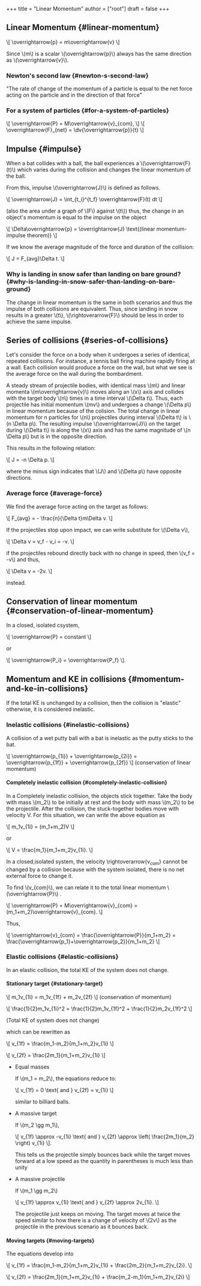 +++
title = "Linear Momentum"
author = ["root"]
draft = false
+++

## Linear Momentum {#linear-momentum}

\\[
\overrightarrow{p} = m\overrightarrow{v}
\\]

Since \\(m\\) is a scalar \\(\overrightarrow{p}\\) always has the same direction as
\\(\overrightarrow{v}\\).


### Newton's second law {#newton-s-second-law}

"The rate of change of the momentum of a particle is equal to the net force
acting on the particle and in the direction of that force"


### For a system of particles {#for-a-system-of-particles}

\\[
\overrightarrow{P} = M\overrightarrow{v}\_{com},
\\]
\\[
\overrightarrow{F}\_{net} = \dv{\overrightarrow{p}}{t}
\\]


## Impulse {#impulse}

When a bat collides with a ball, the ball experiences a \\(\overrightarrow{F}(t)\\)
which varies during the collision and changes the linear momentum of the ball.

From this, impulse \\(\overrightarrow{J}\\) is defined as follows.

\\[
\overrightarrow{J} = \int\_{t\_i}^{t\_f} \overrightarrow{F}(t) dt
\\]

(also the area under a graph of \\(F\\) against \\(t\\))
thus, the change in an object's momentum is equal to the impulse on the object

\\[
\Delta\overrightarrow{p} = \overrightarrow{J}  \text{(linear momentum-impulse
theorem)}
\\]

If we know the average magnitude of the force and duration of the collision:

\\[
J = F\_{avg}\Delta t.
\\]


### Why is landing in snow safer than landing on bare ground? {#why-is-landing-in-snow-safer-than-landing-on-bare-ground}

The change in linear momentum is the same in both scenarios and thus the impulse
of both collisions are equivalent. Thus, since landing in snow results in a
greater \\(t\\), \\(\rightoverarrow{F}\\) should be less in order to achieve the same
impulse.


## Series of collisions {#series-of-collisions}

Let's consider the force on a body when it undergoes a series of identical,
repeated collisions. For instance, a tennis ball firing machine rapidly
firing at a wall. Each collision would produce a force on the wall, but what we
see is the average force on the wall during the bombardment.

A steady stream of projectile bodies, with identical mass \\(m\\) and linear momenta
\\(m\overrightarrow{v}\\) moves along an \\(x\\) axis and collides with the target body
\\(n\\) times in a time interval \\(\Delta t\\).  Thus, each projectile has initial
momentum \\(mv\\) and undergoes a change \\(\Delta p\\) in linear momentum because of
the colision. The total change in linear momentum for n particles for \\(n\\)
projectiles during interval \\(\Delta t\\) is \\(n \Delta p\\).  The resulting impulse
\\(\overrightarrow{J}\\) on the target during \\(\Delta t\\) is along the \\(x\\) axis and
has the same magnitude of \\(n \Delta p\\) but is in the opposite direction.

This results in the following relation:

\\[
J = -n \Delta p.
\\]

where the minus sign indicates that \\(J\\) and \\(\Delta p\\) have opposite directions.


### Average force {#average-force}

We find the average force acting on the target as follows:

\\[
F\_{avg} = - \frac{n}{\Delta t}m\Delta v.
\\]

If the projectiles stop upon impact, we can write substitute for \\(\Delta v\\),

\\[
\Delta v = v\_f - v\_i = -v.
\\]

if the projectiles rebound directly back with no change in speed, then \\(v\_f =
-v\\) and thus,

\\[
\Delta v = -2v.
\\]

instead.


## Conservation of linear momentum {#conservation-of-linear-momentum}

In a closed, isolated csystem,

\\[
\overrightarrow{P} = constant
\\]

or

\\[
\overrightarrow{P\_i} = \overrightarrow{P\_f}
\\].


## Momentum and KE in collisions {#momentum-and-ke-in-collisions}

If the total KE is unchanged by a collision, then the collision is "elastic"
otherwise, it is considered inelastic.


### Inelastic collisions {#inelastic-collisions}

A collision of a wet putty ball with a bat is inelastic as the putty sticks to
the bat.

\\[
\overrightarrow{p\_{1i}} + \overrightarrow{p\_{2i}} = \overrightarrow{p\_{1f}} + \overrightarrow{p\_{2f}}
\\] (conservation of linear momentum)


#### Completely inelastic collision {#completely-inelastic-collision}

In a Completely inelastic collision, the objects stick together.
Take the body with mass \\(m\_2\\) to be initially at rest and the body with mass
\\(m\_2\\) to be the projectile. After the collision, the stuck-together bodies move
with velocity V. For this situation, we can write the above equation as

\\[
m\_1v\_{1i} = (m\_1+m\_2)V
\\]

or

\\[
V = \frac{m\_1}{m\_1+m\_2}v\_{1i}.
\\]

In a closed,isolated system, the velocity \rightoverarrow{v<sub>com</sub>} cannot be
changed by a collision because with the system isolated, there is no net
external force to change it.

To find \\(v\_{com}\\), we can relate it to the total linear momentum
\\(\overrightarrow{P}\\) .

\\[
\overrightarrow{P} = M\overrightarrow{v}\_{com} = (m\_1+m\_2)\overrightarrow{v}\_{com}.
\\]

Thus,

\\[
\overrightarrow{v}\_{com} = \frac{\overrightarrow{P}}{m\_1+m\_2} =
\frac{\overrightarrow{p\_1}+\overrightarrow{p\_2}}{m\_1+m\_2}
\\]


### Elastic collisions {#elastic-collisions}

In an elastic collision, the total KE of the system does not change.


#### Stationary target {#stationary-target}

\\[
m\_1v\_{1i} = m\_1v\_{1f} + m\_2v\_{2f}
\\]
(conservation of momentum)

\\[
\frac{1}{2}m\_1v\_{1i}^2 = \frac{1}{2}m\_1v\_{1f}^2 + \frac{1}{2}m\_2v\_{1f}^2
\\]

(Total KE of system does not change)

which can be rewritten as

\\[
v\_{1f} = \frac{m\_1-m\_2}{m\_1+m\_2}v\_{1i}
\\]

\\[
v\_{2f} = \frac{2m\_1}{m\_1+m\_2}v\_{1i}
\\]

<!--list-separator-->

-  Equal masses

    If \\(m\_1 = m\_2\\), the equations reduce to:

    \\[
    v\_{1f} = 0 \text{ and } v\_{2f} = v\_{1i}
    \\]

    similar to billiard balls.

<!--list-separator-->

-  A massive target

    If \\(m\_2 \gg m\_1\\),

    \\[
    v\_{1f} \approx -v\_{1i} \text{ and } v\_{2f} \approx \left( \frac{2m\_1}{m\_2} \right) v\_{1i}
    \\].

    This tells us the projectile simply bounces back while the target moves forward
    at a low speed as the quantity in parentheses is much less than unity

<!--list-separator-->

-  A massive projectile

    If \\(m\_1 \gg m\_2\\)

    \\[
    v\_{1f} \approx v\_{1i} \text{ and } v\_{2f} \approx 2v\_{1i}.
    \\]

    The projectile just keeps on moving. The target moves at twice the speed similar
    to how there is a change of velocity of \\(2v\\) as the projectile in the previous
    scenario as it bounces back.


#### Moving targets {#moving-targets}

The equations develop into

\\[
v\_{1f} = \frac{m\_1-m\_2}{m\_1+m\_2}v\_{1i} + \frac{2m\_2}{m\_1+m\_2}v\_{2i}.
\\]

\\[
v\_{2f} = \frac{2m\_1}{m\_1+m\_2}v\_{1i} + \frac{m\_2-m\_1}{m\_1+m\_2}v\_{2i}
\\]